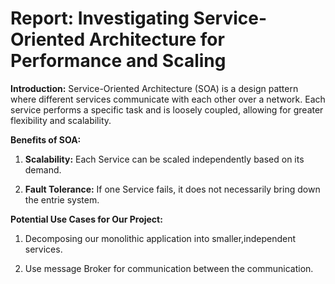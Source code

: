 # Report: Investigating Service-Oriented Architecture for Performance and Scaling

**Introduction:** 
Service-Oriented Architecture (SOA) is a design pattern where different services communicate with each other over a network. Each service performs a specific task and is loosely coupled, allowing for greater flexibility and scalability.

**Benefits of SOA:**
1. **Scalability:** Each Service can be scaled independently based on its demand.

2. **Fault Tolerance:** If one Service fails, it does not necessarily bring down the entrie system.

**Potential Use Cases for Our Project:**

1. Decomposing our monolithic application into smaller,independent services.

2. Use message Broker for communication between the communication.